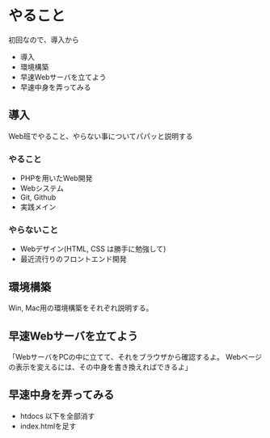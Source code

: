 # やること
初回なので、導入から

- 導入
- 環境構築
- 早速Webサーバを立てよう
- 早速中身を弄ってみる


## 導入
Web班でやること、やらない事についてパパッと説明する

### やること
- PHPを用いたWeb開発
- Webシステム
- Git, Github
- 実践メイン

### やらないこと
- Webデザイン(HTML, CSS は勝手に勉強して)
- 最近流行りのフロントエンド開発


## 環境構築
Win, Mac用の環境構築をそれぞれ説明する。

## 早速Webサーバを立てよう
「WebサーバをPCの中に立てて、それをブラウザから確認するよ。
Webベージの表示を変えるには、その中身を書き換えればできるよ」


## 早速中身を弄ってみる
- htdocs 以下を全部消す 
- index.htmlを足す